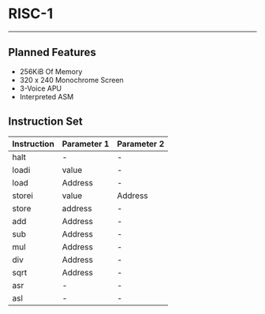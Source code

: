 # RISC-1
---
## Planned Features
- 256KiB Of Memory
- 320 x 240 Monochrome Screen
- 3-Voice APU
- Interpreted ASM

## Instruction Set
| Instruction | Parameter 1 | Parameter 2 |
|--|--|--|
| halt | - | - |
| loadi | value | - |
| load | Address | - |
| storei | value | Address |
| store | address | - |
| add | Address | - |
| sub | Address | - |
| mul | Address | - |
| div | Address | - |
| sqrt | Address | - |
| asr | - | - |
| asl | - | - |
